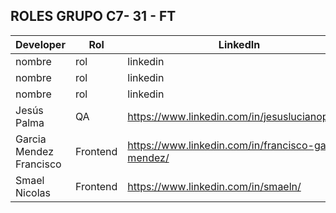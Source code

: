 ## ROLES GRUPO C7- 31 - FT

| Developer                 | Rol      | LinkedIn                                            | GitHub - Figma                  |
| -------------             | -------- | -----------------------------------                 | ------------------------------- |
| nombre                    | rol      | linkedin                                            | github                          |
| nombre                    | rol      | linkedin                                            | github                          |
| nombre                    | rol      | linkedin                                            | github                          |
| Jesús Palma               | QA       | https://www.linkedin.com/in/jesuslucianopalma       | https://github.com/JesusLPalma  |
| Garcia Mendez Francisco   | Frontend | https://www.linkedin.com/in/francisco-garcia-mendez/| https://github.com/frangmen     |
| Smael Nicolas             | Frontend | https://www.linkedin.com/in/smaeln/                 | https://github.com/SmaelNicolas |
